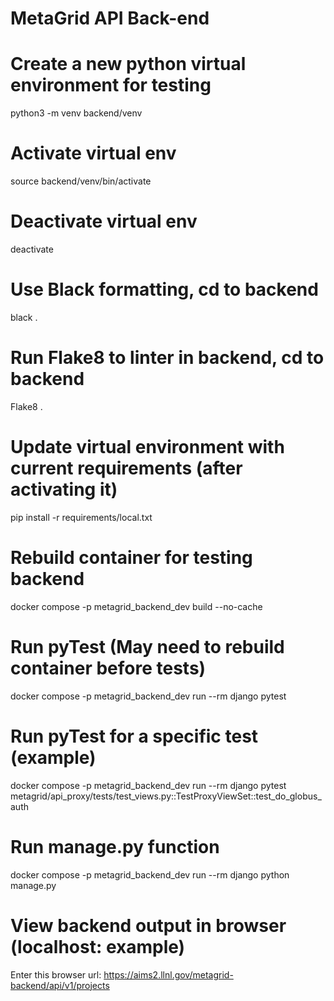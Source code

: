 # MetaGrid API Back-end

# Create a new python virtual environment for testing
python3 -m venv backend/venv

# Activate virtual env
source backend/venv/bin/activate

# Deactivate virtual env
deactivate

# Use Black formatting, cd to backend
black .

# Run Flake8 to linter in backend, cd to backend
Flake8 .

# Update virtual environment with current requirements (after activating it)
pip install -r requirements/local.txt

# Rebuild container for testing backend
docker compose -p metagrid_backend_dev build --no-cache

# Run pyTest (May need to rebuild container before tests)
docker compose -p metagrid_backend_dev run --rm django pytest

# Run pyTest for a specific test (example)
docker compose -p metagrid_backend_dev run --rm django pytest metagrid/api_proxy/tests/test_views.py::TestProxyViewSet::test_do_globus_auth

# Run manage.py function
docker compose -p metagrid_backend_dev run --rm django python manage.py <function>

# View backend output in browser (localhost: example)

Enter this browser url: https://aims2.llnl.gov/metagrid-backend/api/v1/projects